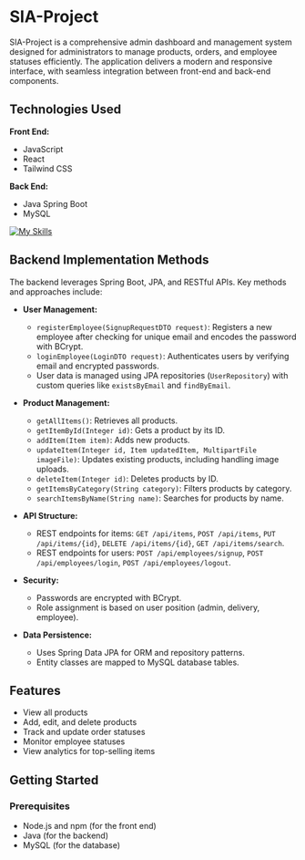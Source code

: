 # SIA-Project

SIA-Project is a comprehensive admin dashboard and management system designed for administrators to manage products, orders, and employee statuses efficiently. The application delivers a modern and responsive interface, with seamless integration between front-end and back-end components.

## Technologies Used

**Front End:**
- JavaScript
- React
- Tailwind CSS

**Back End:**
- Java Spring Boot
- MySQL

[![My Skills](https://skillicons.dev/icons?i=js,react,tailwind,java,spring,mysql)](https://skillicons.dev)

## Backend Implementation Methods

The backend leverages Spring Boot, JPA, and RESTful APIs. Key methods and approaches include:

- **User Management:**
  - `registerEmployee(SignupRequestDTO request)`: Registers a new employee after checking for unique email and encodes the password with BCrypt.
  - `loginEmployee(LoginDTO request)`: Authenticates users by verifying email and encrypted passwords.
  - User data is managed using JPA repositories (`UserRepository`) with custom queries like `existsByEmail` and `findByEmail`.

- **Product Management:**
  - `getAllItems()`: Retrieves all products.
  - `getItemById(Integer id)`: Gets a product by its ID.
  - `addItem(Item item)`: Adds new products.
  - `updateItem(Integer id, Item updatedItem, MultipartFile imageFile)`: Updates existing products, including handling image uploads.
  - `deleteItem(Integer id)`: Deletes products by ID.
  - `getItemsByCategory(String category)`: Filters products by category.
  - `searchItemsByName(String name)`: Searches for products by name.

- **API Structure:**
  - REST endpoints for items: `GET /api/items`, `POST /api/items`, `PUT /api/items/{id}`, `DELETE /api/items/{id}`, `GET /api/items/search`.
  - REST endpoints for users: `POST /api/employees/signup`, `POST /api/employees/login`, `POST /api/employees/logout`.

- **Security:**
  - Passwords are encrypted with BCrypt.
  - Role assignment is based on user position (admin, delivery, employee).

- **Data Persistence:**
  - Uses Spring Data JPA for ORM and repository patterns.
  - Entity classes are mapped to MySQL database tables.

## Features

- View all products
- Add, edit, and delete products
- Track and update order statuses
- Monitor employee statuses
- View analytics for top-selling items

## Getting Started

### Prerequisites

- Node.js and npm (for the front end)
- Java (for the backend)
- MySQL (for the database)


